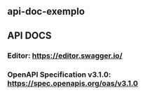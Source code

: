 ## api-doc-exemplo
## API DOCS 

### Editor: https://editor.swagger.io/
### OpenAPI Specification v3.1.0:  https://spec.openapis.org/oas/v3.1.0 

